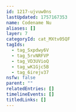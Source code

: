 ```yaml
---
id: 1217-ujvuw0ns
lastUpdated: 1757167353
name: Codename Nu
aliases: []
layer: 7
categoryId: cat_MXtv05QF
tagIds:
  - tag_Sxpdwy6V
  - tag_5rvNRFVP
  - tag_VD3UVioQ
  - tag_wK1Gjc5B
  - tag_6irejv37
nsfw: false
parent: ""
relatedEntries: []
timelineEvents: []
titledLinks: []
---
```


